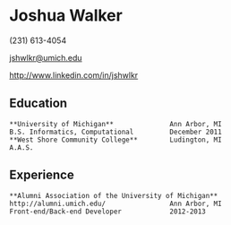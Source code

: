Joshua Walker
======

(231) 613-4054

jshwlkr@umich.edu

http://www.linkedin.com/in/jshwlkr

Education
------

	**University of Michigan**				Ann Arbor, MI
	B.S. Informatics, Computational			December 2011
	**West Shore Community College**		Ludington, MI
	A.A.S.
	
Experience
------

	**Alumni Association of the University of Michigan**
	http://alumni.umich.edu/				Ann Arbor, MI
	Front-end/Back-end Developer			2012-2013
